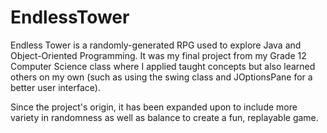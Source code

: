 # EndlessTower

Endless Tower is a randomly-generated RPG used to explore Java and Object-Oriented Programming. 
It was my final project from my Grade 12 Computer Science class where I applied taught concepts but
also learned others on my own (such as using the swing class and JOptionsPane for a better user interface).

Since the project's origin, it has been expanded upon to include more variety in randomness as well as balance to create
a fun, replayable game.
